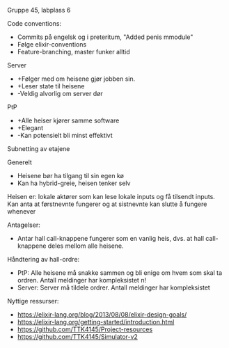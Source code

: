 Gruppe 45, labplass 6

Code conventions:
* Commits på engelsk og i preteritum, "Added penis mmodule"
* Følge elixir-conventions
* Feature-branching, master funker alltid

Server
* +Følger med om heisene gjør jobben sin.
* +Leser state til heisene
* -Veldig alvorlig om server dør

PtP
* +Alle heiser kjører samme software
* +Elegant
* -Kan potensielt bli minst effektivt

Subnetting av etajene

Generelt
* Heisene bør ha tilgang til sin egen kø
* Kan ha hybrid-greie, heisen tenker selv 

Heisen er: lokale aktører som kan lese lokale inputs og få tilsendt inputs. Kan anta at førstnevnte fungerer og at sistnevnte kan slutte å fungere whenever

Antagelser:
* Antar hall call-knappene fungerer som en vanlig heis, dvs. at hall call-knappene deles mellom alle heisene.

Håndtering av hall-ordre:
* PtP: Alle heisene må snakke sammen og bli enige om hvem som skal ta ordren. Antall meldinger har kompleksistet n!
* Server: Server må tildele ordrer. Antall meldinger har kompleksistet

Nyttige ressurser:
* https://elixir-lang.org/blog/2013/08/08/elixir-design-goals/
* https://elixir-lang.org/getting-started/introduction.html
* https://github.com/TTK4145/Project-resources
* https://github.com/TTK4145/Simulator-v2
